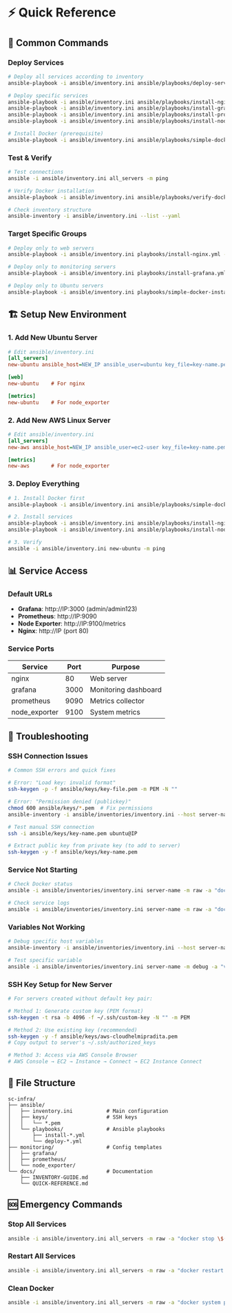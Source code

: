 # ⚡ Quick Reference

## 🎯 Common Commands

### Deploy Services
```bash
# Deploy all services according to inventory
ansible-playbook -i ansible/inventory.ini ansible/playbooks/deploy-services.yml

# Deploy specific services
ansible-playbook -i ansible/inventory.ini ansible/playbooks/install-nginx.yml
ansible-playbook -i ansible/inventory.ini ansible/playbooks/install-grafana.yml
ansible-playbook -i ansible/inventory.ini ansible/playbooks/install-prometheus.yml
ansible-playbook -i ansible/inventory.ini ansible/playbooks/install-node-exporter-docker.yml

# Install Docker (prerequisite)
ansible-playbook -i ansible/inventory.ini ansible/playbooks/simple-docker-install.yml
```

### Test & Verify
```bash
# Test connections
ansible -i ansible/inventory.ini all_servers -m ping

# Verify Docker installation
ansible-playbook -i ansible/inventory.ini ansible/playbooks/verify-docker.yml

# Check inventory structure
ansible-inventory -i ansible/inventory.ini --list --yaml
```

### Target Specific Groups
```bash
# Deploy only to web servers
ansible-playbook -i ansible/inventory.ini playbooks/install-nginx.yml --limit web

# Deploy only to monitoring servers
ansible-playbook -i ansible/inventory.ini playbooks/install-grafana.yml --limit monitoring

# Deploy only to Ubuntu servers
ansible-playbook -i ansible/inventory.ini playbooks/simple-docker-install.yml --limit ubuntu
```

## 🏗️ Setup New Environment

### 1. Add New Ubuntu Server
```ini
# Edit ansible/inventory.ini
[all_servers]
new-ubuntu ansible_host=NEW_IP ansible_user=ubuntu key_file=key-name.pem

[web]
new-ubuntu    # For nginx

[metrics] 
new-ubuntu    # For node_exporter
```

### 2. Add New AWS Linux Server
```ini
# Edit ansible/inventory.ini
[all_servers]
new-aws ansible_host=NEW_IP ansible_user=ec2-user key_file=key-name.pem

[metrics]
new-aws       # For node_exporter
```

### 3. Deploy Everything
```bash
# 1. Install Docker first
ansible-playbook -i ansible/inventory.ini ansible/playbooks/simple-docker-install.yml --limit new-ubuntu

# 2. Install services
ansible-playbook -i ansible/inventory.ini ansible/playbooks/install-nginx.yml --limit new-ubuntu
ansible-playbook -i ansible/inventory.ini ansible/playbooks/install-node-exporter-docker.yml --limit new-ubuntu

# 3. Verify
ansible -i ansible/inventory.ini new-ubuntu -m ping
```

## 📊 Service Access

### Default URLs
- **Grafana**: http://IP:3000 (admin/admin123)
- **Prometheus**: http://IP:9090
- **Node Exporter**: http://IP:9100/metrics
- **Nginx**: http://IP (port 80)

### Service Ports
| Service | Port | Purpose |
|---------|------|---------|
| nginx | 80 | Web server |
| grafana | 3000 | Monitoring dashboard |
| prometheus | 9090 | Metrics collector |
| node_exporter | 9100 | System metrics |

## 🔧 Troubleshooting

### SSH Connection Issues
```bash
# Common SSH errors and quick fixes

# Error: "Load key: invalid format"
ssh-keygen -p -f ansible/keys/key-file.pem -m PEM -N ""

# Error: "Permission denied (publickey)"
chmod 600 ansible/keys/*.pem  # Fix permissions
ansible-inventory -i ansible/inventories/inventory.ini --host server-name  # Check config

# Test manual SSH connection
ssh -i ansible/keys/key-name.pem ubuntu@IP

# Extract public key from private key (to add to server)
ssh-keygen -y -f ansible/keys/key-name.pem
```

### Service Not Starting
```bash
# Check Docker status
ansible -i ansible/inventories/inventory.ini server-name -m raw -a "docker ps"

# Check service logs
ansible -i ansible/inventories/inventory.ini server-name -m raw -a "docker logs container-name"
```

### Variables Not Working
```bash
# Debug specific host variables
ansible-inventory -i ansible/inventories/inventory.ini --host server-name

# Test specific variable
ansible -i ansible/inventories/inventory.ini server-name -m debug -a "var=install_nginx"
```

### SSH Key Setup for New Server
```bash
# For servers created without default key pair:

# Method 1: Generate custom key (PEM format)
ssh-keygen -t rsa -b 4096 -f ~/.ssh/custom-key -N "" -m PEM

# Method 2: Use existing key (recommended)
ssh-keygen -y -f ansible/keys/aws-cloudhelmipradita.pem
# Copy output to server's ~/.ssh/authorized_keys

# Method 3: Access via AWS Console Browser
# AWS Console → EC2 → Instance → Connect → EC2 Instance Connect
```

## 📁 File Structure
```
sc-infra/
├── ansible/
│   ├── inventory.ini           # Main configuration
│   ├── keys/                   # SSH keys
│   │   └── *.pem
│   └── playbooks/              # Ansible playbooks
│       ├── install-*.yml
│       └── deploy-*.yml
├── monitoring/                 # Config templates
│   ├── grafana/
│   ├── prometheus/
│   └── node_exporter/
└── docs/                       # Documentation
    ├── INVENTORY-GUIDE.md
    └── QUICK-REFERENCE.md
```

## 🆘 Emergency Commands

### Stop All Services
```bash
ansible -i ansible/inventory.ini all_servers -m raw -a "docker stop \$(docker ps -aq)"
```

### Restart All Services
```bash
ansible -i ansible/inventory.ini all_servers -m raw -a "docker restart \$(docker ps -aq)"
```

### Clean Docker
```bash
ansible -i ansible/inventory.ini all_servers -m raw -a "docker system prune -f"
```